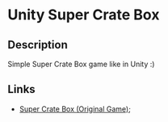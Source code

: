 # Unity Super Crate Box

## Description

Simple Super Crate Box game like in Unity :)

## Links

- [Super Crate Box (Original Game)](http://supercratebox.com/);
